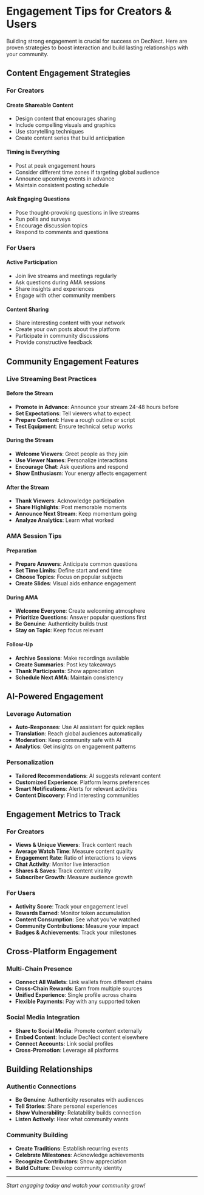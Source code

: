 # Engagement Tips for Creators & Users

Building strong engagement is crucial for success on DecNect. Here are proven strategies to boost interaction and build lasting relationships with your community.

## Content Engagement Strategies

### For Creators

#### Create Shareable Content
- Design content that encourages sharing
- Include compelling visuals and graphics
- Use storytelling techniques
- Create content series that build anticipation

#### Timing is Everything
- Post at peak engagement hours
- Consider different time zones if targeting global audience
- Announce upcoming events in advance
- Maintain consistent posting schedule

#### Ask Engaging Questions
- Pose thought-provoking questions in live streams
- Run polls and surveys
- Encourage discussion topics
- Respond to comments and questions

### For Users

#### Active Participation
- Join live streams and meetings regularly
- Ask questions during AMA sessions
- Share insights and experiences
- Engage with other community members

#### Content Sharing
- Share interesting content with your network
- Create your own posts about the platform
- Participate in community discussions
- Provide constructive feedback

## Community Engagement Features

### Live Streaming Best Practices

#### Before the Stream
- **Promote in Advance**: Announce your stream 24-48 hours before
- **Set Expectations**: Tell viewers what to expect
- **Prepare Content**: Have a rough outline or script
- **Test Equipment**: Ensure technical setup works

#### During the Stream
- **Welcome Viewers**: Greet people as they join
- **Use Viewer Names**: Personalize interactions
- **Encourage Chat**: Ask questions and respond
- **Show Enthusiasm**: Your energy affects engagement

#### After the Stream
- **Thank Viewers**: Acknowledge participation
- **Share Highlights**: Post memorable moments
- **Announce Next Stream**: Keep momentum going
- **Analyze Analytics**: Learn what worked

### AMA Session Tips

#### Preparation
- **Prepare Answers**: Anticipate common questions
- **Set Time Limits**: Define start and end time
- **Choose Topics**: Focus on popular subjects
- **Create Slides**: Visual aids enhance engagement

#### During AMA
- **Welcome Everyone**: Create welcoming atmosphere
- **Prioritize Questions**: Answer popular questions first
- **Be Genuine**: Authenticity builds trust
- **Stay on Topic**: Keep focus relevant

#### Follow-Up
- **Archive Sessions**: Make recordings available
- **Create Summaries**: Post key takeaways
- **Thank Participants**: Show appreciation
- **Schedule Next AMA**: Maintain consistency

## AI-Powered Engagement

### Leverage Automation

- **Auto-Responses**: Use AI assistant for quick replies
- **Translation**: Reach global audiences automatically
- **Moderation**: Keep community safe with AI
- **Analytics**: Get insights on engagement patterns

### Personalization

- **Tailored Recommendations**: AI suggests relevant content
- **Customized Experience**: Platform learns preferences
- **Smart Notifications**: Alerts for relevant activities
- **Content Discovery**: Find interesting communities

## Engagement Metrics to Track

### For Creators

- **Views & Unique Viewers**: Track content reach
- **Average Watch Time**: Measure content quality
- **Engagement Rate**: Ratio of interactions to views
- **Chat Activity**: Monitor live interaction
- **Shares & Saves**: Track content virality
- **Subscriber Growth**: Measure audience growth

### For Users

- **Activity Score**: Track your engagement level
- **Rewards Earned**: Monitor token accumulation
- **Content Consumption**: See what you've watched
- **Community Contributions**: Measure your impact
- **Badges & Achievements**: Track your milestones

## Cross-Platform Engagement

### Multi-Chain Presence

- **Connect All Wallets**: Link wallets from different chains
- **Cross-Chain Rewards**: Earn from multiple sources
- **Unified Experience**: Single profile across chains
- **Flexible Payments**: Pay with any supported token

### Social Media Integration

- **Share to Social Media**: Promote content externally
- **Embed Content**: Include DecNect content elsewhere
- **Connect Accounts**: Link social profiles
- **Cross-Promotion**: Leverage all platforms

## Building Relationships

### Authentic Connections

- **Be Genuine**: Authenticity resonates with audiences
- **Tell Stories**: Share personal experiences
- **Show Vulnerability**: Relatability builds connection
- **Listen Actively**: Hear what community wants

### Community Building

- **Create Traditions**: Establish recurring events
- **Celebrate Milestones**: Acknowledge achievements
- **Recognize Contributors**: Show appreciation
- **Build Culture**: Develop community identity

---

*Start engaging today and watch your community grow!*
